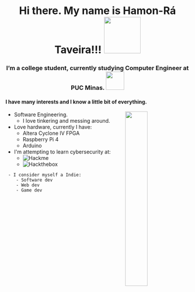 <div align="center">  <h1>Hi there. My name is Hamon-Rá Taveira!!! <img src="https://media.giphy.com/media/VFB3cJJne7b5m/giphy.gif" width="100"></h1>  <h3>I’m a college student, currently studying Computer Engineer at PUC Minas. <img src="https://minionupucmg.files.wordpress.com/2017/03/logo-puc.jpg" width="50"></h3> </div>  

<h4> I have many interests and I know a little bit of everything. </h4> 

<img width="35%" src="https://media.giphy.com/media/5ntdy5Ban1dIY/giphy.gif" align=right>

- Software Engineering.
	- I love tinkering and messing around.  
- Love hardware, currently I have:
	- Altera Cyclone IV FPGA
	- Raspberry Pi 4
	- Arduino
- I'm attempting to learn cybersecurity at:
	 - ![Hackme](https://tryhackme.com/)
	 - ![Hackthebox](https://www.hackthebox.eu/)

```
 - I consider myself a Indie: 
 	- Software dev
	- Web dev 
	- Game dev
```


<!--
**Pharaoh00/Pharaoh00** is a ✨ _special_ ✨ repository because its `README.md` (this file) appears on your GitHub profile.

Here are some ideas to get you started:

- 🔭 I’m currently working on ...
- 🌱 I’m currently learning ...
- 👯 I’m looking to collaborate on ...
- 🤔 I’m looking for help with ...
- 💬 Ask me about ...
- 📫 How to reach me: ...
- 😄 Pronouns: ...
- ⚡ Fun fact: ...
-->
